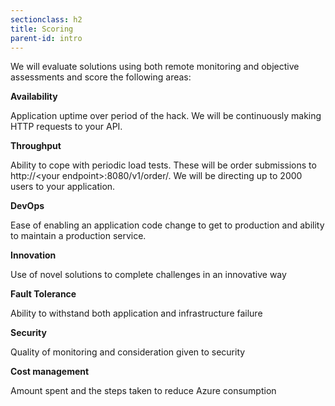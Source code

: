 ```yaml
---
sectionclass: h2
title: Scoring
parent-id: intro
---
```



We will evaluate solutions using both remote monitoring and objective assessments and score the following areas:

**Availability**

Application uptime over period of the hack. We will be continuously making HTTP requests to your API.

**Throughput**

Ability to cope with periodic load tests. These will be order submissions to http://\<your endpoint\>:8080/v1/order/. We will be directing up to 2000 users to your application.

**DevOps**

Ease of enabling an application code change to get to production and ability to maintain a production service.

**Innovation**

Use of novel solutions to complete challenges in an innovative way

**Fault Tolerance**

Ability to withstand both application and infrastructure failure

**Security**

Quality of monitoring and consideration given to security

**Cost management**

Amount spent and the steps taken to reduce Azure consumption
